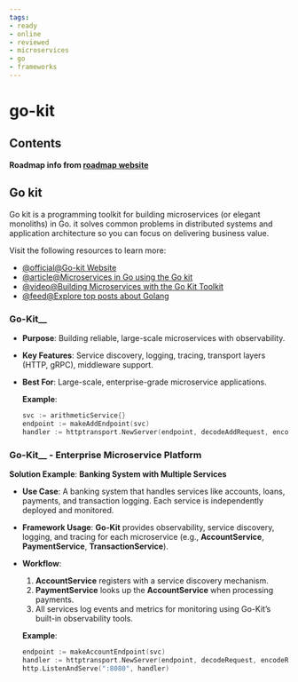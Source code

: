 ```yaml
---
tags:
- ready
- online
- reviewed
- microservices
- go
- frameworks
---
```


# go-kit

## Contents

__Roadmap info from [roadmap website](https://roadmap.sh/golang/go-microservices/go-kit)__

## Go kit

Go kit is a programming toolkit for building microservices (or elegant monoliths) in Go. it solves common problems in distributed systems and application architecture so you can focus on delivering business value.

Visit the following resources to learn more:

- [@official@Go-kit Website](https://gokit.io/)
- [@article@Microservices in Go using the Go kit](https://dev.to/eminetto/microservices-in-go-using-the-go-kit-jjf)
- [@video@Building Microservices with the Go Kit Toolkit](https://www.youtube.com/watch?v=sjd2ePF3CuQ)
- [@feed@Explore top posts about Golang](https://app.daily.dev/tags/golang?ref=roadmapsh)

### Go-Kit__

- __Purpose__: Building reliable, large-scale microservices with observability.
- __Key Features__: Service discovery, logging, tracing, transport layers (HTTP, gRPC), middleware support.
- __Best For__: Large-scale, enterprise-grade microservice applications.

   __Example__:

   ```go
   svc := arithmeticService{}
   endpoint := makeAddEndpoint(svc)
   handler := httptransport.NewServer(endpoint, decodeAddRequest, encodeResponse)
   ```

### Go-Kit__ - Enterprise Microservice Platform

   __Solution Example__: __Banking System with Multiple Services__

- __Use Case__: A banking system that handles services like accounts, loans, payments, and transaction logging. Each service is independently deployed and monitored.
- __Framework Usage__: __Go-Kit__ provides observability, service discovery, logging, and tracing for each microservice (e.g., __AccountService__, __PaymentService__, __TransactionService__).
- __Workflow__:
     1. __AccountService__ registers with a service discovery mechanism.
     2. __PaymentService__ looks up the __AccountService__ when processing payments.
     3. All services log events and metrics for monitoring using Go-Kit’s built-in observability tools.

   __Example__:

   ```go
   endpoint := makeAccountEndpoint(svc)
   handler := httptransport.NewServer(endpoint, decodeRequest, encodeResponse)
   http.ListenAndServe(":8080", handler)
   ```
